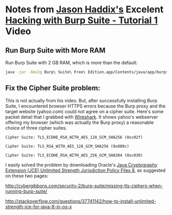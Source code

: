 # Notes from [Jason Haddix's][2] Excelent [Hacking with Burp Suite - Tutorial 1][1] Video 
## Run Burp Suite with More RAM

Run Burp Suite with 2 GB RAM, which is more than the default:
```bash
java -jar -Xmx2g Burp\ Suite\ Free\ Edition.app/Contents/java/app/burpsuite_free.jar
```

## Fix the Cipher Suite problem:
This is not actually from his video. But, after successfully installing Burp Suite, I encountered browser HTTPS errors because the Burp proxy and the target website (yahoo.com) could not agree on a cipher suite. Here's some packet detail that I grabbed with [Wireshark][3]. It shows yahoo's webserver offering my browser (which was actually the Burp proxy) a reasonable choice of three cipher suites.

```
Cipher Suite: TLS_ECDHE_RSA_WITH_AES_128_GCM_SHA256 (0xc02f)

Cipher Suite: TLS_RSA_WITH_AES_128_GCM_SHA256 (0x009c)

Cipher Suite: TLS_ECDHE_RSA_WITH_AES_256_GCM_SHA384 (0xc030)
```

I easily solved the problem by downloading Oracle's [Java Cryptography Extension (JCE) Unlimited Strength Jurisdiction Policy Files 8][4], as suggested on these two pages:

http://cybergibbons.com/security-2/burp-suite/missing-tls-ciphers-when-running-burp-suite/

http://stackoverflow.com/questions/37741142/how-to-install-unlimited-strength-jce-for-java-8-in-os-x

[1]: https://www.youtube.com/watch?v=N-IKHmGjf2c
[2]: https://twitter.com/Jhaddix
[3]: https://www.wireshark.org/
[4]: http://www.oracle.com/technetwork/java/javase/downloads/jce8-download-2133166.html
